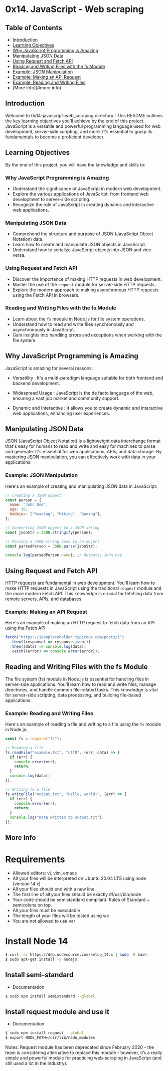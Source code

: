 # 0x14. JavaScript - Web scraping


## Table of Contents

- [Introduction](#introduction)
- [Learning Objectives](#learning-objectives)
- [Why JavaScript Programming is Amazing](#why-javascript-programming-is-amazing)
- [Manipulating JSON Data](#manipulating-json-data)
- [Using Request and Fetch API](#using-request-and-fetch-api)
- [Reading and Writing Files with the fs Module](#reading-and-writing-files-with-the-fs-module)
- [Example: JSON Manipulation](#example-json-manipulation)
- [Example: Making an API Request](#example-making-an-api-request)
- [Example: Reading and Writing Files](#example-reading-and-writing-files)
- [More info](#more info)

## Introduction

Welcome to  0x14-javascript-web_scraping directory.! This README outlines the key learning objectives you'll achieve by the end of this project. JavaScript is a versatile and powerful programming language used for web development, server-side scripting, and more. It's essential to grasp its fundamentals to become a proficient developer.

## Learning Objectives

By the end of this project, you will have the knowledge and skills to:

### Why JavaScript Programming is Amazing

- Understand the significance of JavaScript in modern web development.
- Explore the various applications of JavaScript, from frontend web development to server-side scripting.
- Recognize the role of JavaScript in creating dynamic and interactive web applications.

### Manipulating JSON Data

- Comprehend the structure and purpose of JSON (JavaScript Object Notation) data.
- Learn how to create and manipulate JSON objects in JavaScript.
- Understand how to serialize JavaScript objects into JSON and vice versa.

### Using Request and Fetch API

- Discover the importance of making HTTP requests in web development.
- Master the use of the `request` module for server-side HTTP requests.
- Explore the modern approach to making asynchronous HTTP requests using the Fetch API in browsers.

### Reading and Writing Files with the fs Module

- Learn about the `fs` module in Node.js for file system operations.
- Understand how to read and write files synchronously and asynchronously in JavaScript.
- Gain insights into handling errors and exceptions when working with the file system.

## Why JavaScript Programming is Amazing

JavaScript is amazing for several reasons:

- Versatility : It's a multi-paradigm language suitable for both frontend and backend development.

- Widespread Usage : JavaScript is the de facto language of the web, ensuring a vast job market and community support.

- Dynamic and Interactive : It allows you to create dynamic and interactive web applications, enhancing user experiences.

## Manipulating JSON Data

JSON (JavaScript Object Notation) is a lightweight data interchange format that's easy for humans to read and write and easy for machines to parse and generate. It's essential for web applications, APIs, and data storage. By mastering JSON manipulation, you can effectively work with data in your applications.

### Example: JSON Manipulation

Here's an example of creating and manipulating JSON data in JavaScript:

```javascript
// Creating a JSON object
const person = {
  name: "John Doe",
  age: 30,
  hobbies: ["Reading", "Hiking", "Gaming"],
};

// Converting JSON object to a JSON string
const jsonStr = JSON.stringify(person);

// Parsing a JSON string back to an object
const parsedPerson = JSON.parse(jsonStr);

console.log(parsedPerson.name); // Outputs: John Doe
```

## Using Request and Fetch API

HTTP requests are fundamental in web development. You'll learn how to make HTTP requests in JavaScript using the traditional `request` module and the more modern Fetch API. This knowledge is crucial for fetching data from remote servers, APIs, and databases.

### Example: Making an API Request

Here's an example of making an HTTP request to fetch data from an API using the Fetch API:

```javascript
fetch("https://jsonplaceholder.typicode.com/posts/1")
  .then((response) => response.json())
  .then((data) => console.log(data))
  .catch((error) => console.error(error));
```

## Reading and Writing Files with the fs Module

The file system (fs) module in Node.js is essential for handling files in server-side applications. You'll learn how to read and write files, manage directories, and handle common file-related tasks. This knowledge is vital for server-side scripting, data processing, and building file-based applications.

### Example: Reading and Writing Files

Here's an example of reading a file and writing to a file using the `fs` module in Node.js:

```javascript
const fs = require("fs");

// Reading a file
fs.readFile("example.txt", "utf8", (err, data) => {
  if (err) {
    console.error(err);
    return;
  }
  console.log(data);
});

// Writing to a file
fs.writeFile("output.txt", "Hello, world!", (err) => {
  if (err) {
    console.error(err);
    return;
  }
  console.log("Data written to output.txt");
});
```
## More Info

# Requirements

- Allowed editors: vi, vim, emacs
- All your files will be interpreted on Ubuntu 20.04 LTS using node (version 14.x)
- All your files should end with a new line
- The first line of all your files should be exactly #!/usr/bin/node
- Your code should be semistandard compliant. Rules of Standard + semicolons on top. 
- All your files must be executable
- The length of your files will be tested using wc
- You are not allowed to use var

# Install Node 14
```bash
$ curl -sL https://deb.nodesource.com/setup_14.x | sudo -E bash -
$ sudo apt-get install -y nodejs
```
## Install semi-standard

- Documentation
```bash
$ sudo npm install semistandard --global
```
## Install request module and use it

- Documentation
```bash
$ sudo npm install request --global
$ export NODE_PATH=/usr/lib/node_modules
```

Notes: Request module has been deprecated since February 2020 - the team is considering alternative to replace this module - however, it’s a really simple and powerful module for practicing web-scraping in JavaScript (and still used a lot in the industry).

